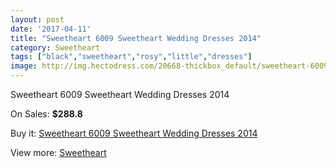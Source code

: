 ```yaml
---
layout: post
date: '2017-04-11'
title: "Sweetheart 6009 Sweetheart Wedding Dresses 2014"
category: Sweetheart
tags: ["black","sweetheart","rosy","little","dresses"]
image: http://img.hectodress.com/20668-thickbox_default/sweetheart-6009-sweetheart-wedding-dresses-2014.jpg
---
```

Sweetheart 6009 Sweetheart Wedding Dresses 2014

On Sales: **$288.8**
<a href="https://www.hectodress.com/sweetheart/9532-sweetheart-6009-sweetheart-wedding-dresses-2014.html"><amp-img layout="responsive" width="600" height="600" src="//img.hectodress.com/20668-thickbox_default/sweetheart-6009-sweetheart-wedding-dresses-2014.jpg" alt="Sweetheart 6009 Sweetheart Wedding Dresses 2014 0" /></a>
<a href="https://www.hectodress.com/sweetheart/9532-sweetheart-6009-sweetheart-wedding-dresses-2014.html"><amp-img layout="responsive" width="600" height="600" src="//img.hectodress.com/20671-thickbox_default/sweetheart-6009-sweetheart-wedding-dresses-2014.jpg" alt="Sweetheart 6009 Sweetheart Wedding Dresses 2014 1" /></a>
<a href="https://www.hectodress.com/sweetheart/9532-sweetheart-6009-sweetheart-wedding-dresses-2014.html"><amp-img layout="responsive" width="600" height="600" src="//img.hectodress.com/20670-thickbox_default/sweetheart-6009-sweetheart-wedding-dresses-2014.jpg" alt="Sweetheart 6009 Sweetheart Wedding Dresses 2014 2" /></a>
<a href="https://www.hectodress.com/sweetheart/9532-sweetheart-6009-sweetheart-wedding-dresses-2014.html"><amp-img layout="responsive" width="600" height="600" src="//img.hectodress.com/20669-thickbox_default/sweetheart-6009-sweetheart-wedding-dresses-2014.jpg" alt="Sweetheart 6009 Sweetheart Wedding Dresses 2014 3" /></a>

Buy it: [Sweetheart 6009 Sweetheart Wedding Dresses 2014](https://www.hectodress.com/sweetheart/9532-sweetheart-6009-sweetheart-wedding-dresses-2014.html "Sweetheart 6009 Sweetheart Wedding Dresses 2014")

View more: [Sweetheart](https://www.hectodress.com/157-sweetheart "Sweetheart")